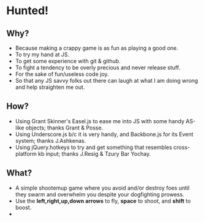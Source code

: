 Hunted!
=======

Why?
----
- Because making a crappy game is as fun as playing a good one.
- To try my hand at JS.
- To get some experience with git & github.
- To fight a tendency to be overly precious and never release stuff.
- For the sake of fun/useless code joy.
- So that any JS savvy folks out there can laugh at what I am doing wrong and help straighten me out.

How?
----
- Using Grant Skinner's Easel.js to ease me into JS with some handy AS-like objects; thanks Grant & Posse.
- Using Underscore.js b/c it is very handy, and Backbone.js for its Event system; thanks J.Ashkenas.
- Using jQuery.hotkeys to try and get something that resembles cross-platform kb input; thanks J.Resig & Tzury Bar Yochay.

What?
-----
- A simple shootemup game where you avoid and/or destroy foes until they swarm and overwhelm you despite your dogfighting prowess.
- Use the **left,right,up,down arrows** to fly, **space** to shoot, and **shift** to boost.
- 